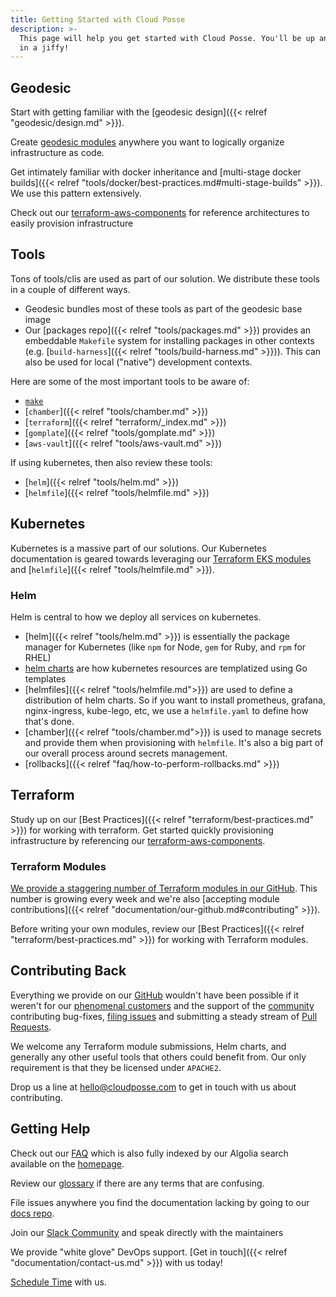 ```yaml
---
title: Getting Started with Cloud Posse
description: >-
  This page will help you get started with Cloud Posse. You'll be up and running
  in a jiffy!
---
```


## Geodesic

Start with getting familiar with the [geodesic design]({{< relref "geodesic/design.md" >}}).

Create [geodesic modules](/geodesic/module/) anywhere you want to logically organize infrastructure as code.

Get intimately familiar with docker inheritance and [multi-stage docker builds]({{< relref "tools/docker/best-practices.md#multi-stage-builds" >}}). We use this pattern extensively.

Check out our [terraform-aws-components](https://github.com/cloudposse/terraform-aws-components) for reference architectures to easily provision infrastructure

## Tools

Tons of tools/clis are used as part of our solution. We distribute these tools in a couple of different ways.

* Geodesic bundles most of these tools as part of the geodesic base image
* Our [packages repo]({{< relref "tools/packages.md" >}}) provides an embeddable `Makefile` system for installing packages in other contexts (e.g. [`build-harness`]({{< relref "tools/build-harness.md" >}})). This can also be used for local ("native") development contexts.

Here are some of the most important tools to be aware of:

- [`make`](/tools/make/)
- [`chamber`]({{< relref "tools/chamber.md" >}})
- [`terraform`]({{< relref "terraform/_index.md" >}})
- [`gomplate`]({{< relref "tools/gomplate.md" >}})
- [`aws-vault`]({{< relref "tools/aws-vault.md" >}})

If using kubernetes, then also review these tools:

- [`helm`]({{< relref "tools/helm.md" >}})
- [`helmfile`]({{< relref "tools/helmfile.md" >}})

## Kubernetes

Kubernetes is a massive part of our solutions. Our Kubernetes documentation is geared towards leveraging our [Terraform EKS modules](https://github.com/Cloudposse?q=terraform-aws-eks) and [`helmfile`]({{< relref "tools/helmfile.md" >}}).

### Helm

Helm is central to how we deploy all services on kubernetes.

* [helm]({{< relref "tools/helm.md" >}}) is essentially the package manager for Kubernetes (like `npm` for Node, `gem` for Ruby, and `rpm` for RHEL)
* [helm charts](https://helm.sh/docs/topics/charts/) are how kubernetes resources are templatized using Go templates
* [helmfiles]({{< relref "tools/helmfile.md">}}) are used to define a distribution of helm charts. So if you want to install prometheus, grafana, nginx-ingress, kube-lego, etc, we use a `helmfile.yaml` to define how that's done.
* [chamber]({{< relref "tools/chamber.md">}}) is used to manage secrets and provide them when provisioning with `helmfile`. It's also a big part of our overall process around secrets management.
* [rollbacks]({{< relref "faq/how-to-perform-rollbacks.md" >}})

## Terraform

Study up on our [Best Practices]({{< relref "terraform/best-practices.md" >}}) for working with terraform. Get started quickly provisioning infrastructure by referencing our [terraform-aws-components](https://github.com/cloudposse/terraform-aws-components).

### Terraform Modules

[We provide a staggering number of Terraform modules in our GitHub](https://github.com/cloudposse?q=&type=&language=hcl). This number is growing every week and we're also [accepting module contributions]({{< relref "documentation/our-github.md#contributing" >}}).

Before writing your own modules, review our [Best Practices]({{< relref "terraform/best-practices.md" >}}) for working with Terraform modules.

## Contributing Back

Everything we provide on our [GitHub](https://github.com/cloudposse/) wouldn't have been possible if it weren't for our [phenomenal customers](https://cloudposse.com/) and the support of the [community](https://cloudposse.com/slack/) contributing bug-fixes, [filing issues](https://github.com/search?q=org%3Acloudposse+type%3Aissue) and submitting a steady stream of [Pull Requests](https://github.com/search?q=org%3Acloudposse+type%3Apr).

We welcome any Terraform module submissions, Helm charts, and generally any other useful tools that others could benefit from. Our only requirement is that they be licensed under `APACHE2`.

Drop us a line at [hello@cloudposse.com](mailto:hello@cloudposse.com) to get in touch with us about contributing.

## Getting Help

Check out our [FAQ](/faq/) which is also fully indexed by our Algolia search available on the [homepage](/).

Review our [glossary](/glossary/) if there are any terms that are confusing.

File issues anywhere you find the documentation lacking by going to our [docs repo](https://github.com/cloudposse/docs).

Join our [Slack Community](https://cloudposse.com/slack/) and speak directly with the maintainers

We provide "white glove" DevOps support. [Get in touch]({{< relref "documentation/contact-us.md" >}}) with us today!

[Schedule Time](https://calendly.com/cloudposse/) with us.
